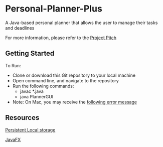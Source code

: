 # Personal-Planner-Plus

A Java-based personal planner that allows the user to manage their tasks and deadlines

For more information, please refer to the [Project Pitch](https://docs.google.com/presentation/d/1Cowe3ziwn9F5T3Z5tuv8b_cD5_qyVIpTpGVDr7sPgRk/edit#slide=id.gd814cf7d3_0_5)

## Getting Started

To Run:
- Clone or download this Git repository to your local machine
- Open command line, and navigate to the repository
- Run the following commands:
    - javac *.java
    - java PlannerGUI
- Note: On Mac, you may receive the [following error message](./Resources/Error_Message.png)

## Resources

[Persistent Local storage](https://mkyong.com/java/how-to-read-and-write-java-object-to-a-file/)

[JavaFX](https://mkyong.com/java/how-to-read-and-write-java-object-to-a-file/)
